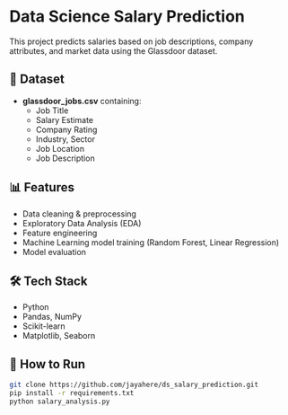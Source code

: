 # Data Science Salary Prediction

This project predicts salaries based on job descriptions, company attributes, and market data using the Glassdoor dataset.

## 📂 Dataset
- **glassdoor_jobs.csv** containing:
  - Job Title
  - Salary Estimate
  - Company Rating
  - Industry, Sector
  - Job Location
  - Job Description

## 📊 Features
- Data cleaning & preprocessing
- Exploratory Data Analysis (EDA)
- Feature engineering
- Machine Learning model training (Random Forest, Linear Regression)
- Model evaluation

## 🛠️ Tech Stack
- Python
- Pandas, NumPy
- Scikit-learn
- Matplotlib, Seaborn

## 🚀 How to Run
```bash
git clone https://github.com/jayahere/ds_salary_prediction.git
pip install -r requirements.txt
python salary_analysis.py
